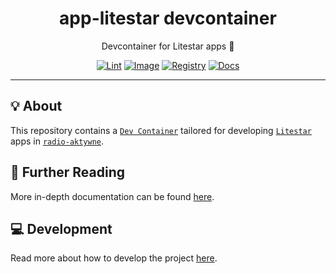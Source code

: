 <h1 align="center">app-litestar devcontainer</h1>

<div align="center">

Devcontainer for Litestar apps 🌠

[![Lint](https://github.com/radio-aktywne/devcontainer-app-litestar/actions/workflows/lint.yaml/badge.svg)](https://github.com/radio-aktywne/devcontainer-app-litestar/actions/workflows/lint.yaml)
[![Image](https://github.com/radio-aktywne/devcontainer-app-litestar/actions/workflows/image.yaml/badge.svg)](https://github.com/radio-aktywne/devcontainer-app-litestar/actions/workflows/image.yaml)
[![Registry](https://github.com/radio-aktywne/devcontainer-app-litestar/actions/workflows/registry.yaml/badge.svg)](https://github.com/radio-aktywne/devcontainer-app-litestar/actions/workflows/registry.yaml)
[![Docs](https://github.com/radio-aktywne/devcontainer-app-litestar/actions/workflows/docs.yaml/badge.svg)](https://github.com/radio-aktywne/devcontainer-app-litestar/actions/workflows/docs.yaml)

</div>

---

## 💡 About

This repository contains a [`Dev Container`](https://containers.dev)
tailored for developing [`Litestar`](https://litestar.dev) apps in
[`radio-aktywne`](https://github.com/radio-aktywne).

## 📄 Further Reading

More in-depth documentation can be found
[here](https://radio-aktywne.github.io/devcontainer-app-litestar).

## 💻 Development

Read more about how to develop the project
[here](https://github.com/radio-aktywne/devcontainer-app-litestar/blob/main/CONTRIBUTING.md).
